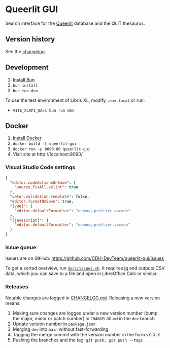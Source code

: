 # Queerlit GUI

Search interface for the [Queerlit](https://queerlit.dh.gu.se/) database and the QLIT thesaurus.

## Version history

See the [changelog](CHANGELOG.md).

## Development

1. [Install Bun](https://bun.sh/docs/installation)
2. `bun install`
3. `bun run dev`

To use the test environment of Libris XL, modify `.env.local` or run:

- `VITE_XLAPI_QA=1 bun run dev`

## Docker

1. [Install Docker](https://www.docker.com/get-started/)
2. `docker build -t queerlit-gui .`
3. `docker run -p 8090:80 queerlit-gui`
4. Visit site at http://localhost:8090/

### Visual Studio Code settings

```json
{
  "editor.codeActionsOnSave": {
    "source.fixAll.eslint": true
  },
  "vetur.validation.template": false,
  "editor.formatOnSave": true,
  "[vue]": {
    "editor.defaultFormatter": "esbenp.prettier-vscode"
  },
  "[javascript]": {
    "editor.defaultFormatter": "esbenp.prettier-vscode"
  }
}
```

### Issue queue

Issues are on GitHub: https://github.com/CDH-DevTeam/queerlit-gui/issues

To get a sorted overview, run [`docs/issues.sh`](docs/issues.sh). It requires [jq](https://stedolan.github.io/jq/) and outputs CSV data, which you can save to a file and open in LibreOffice Calc or similar.

### Releases

Notable changes are logged in [CHANGELOG.md](CHANGELOG.md). Releasing a new version means:

1. Making sure changes are logged under a new version number (bump the major, minor or patch number) in `CHANGELOG.md` in the `dev` branch
2. Update version number in `package.json`
3. Merging `dev` into `main` without fast-forwarding
4. Tagging the merge commit with the version number in the form `vX.X.X`
5. Pushing the branches and the tag: `git push; git push --tags`

